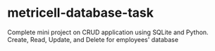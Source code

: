 # metricell-database-task
Complete mini project on CRUD application using SQLite and Python.  Create, Read, Update, and Delete for employees' database

